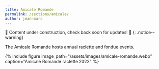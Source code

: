 ```yaml
---
title: Amicale Romande
permalink: /sections/amicale/
author: jean-marc
---
```


:construction: Content under construction, check back soon for updates!
:construction:
{: .notice--warning}

The Amicale Romande hosts annual raclette and fondue events.

{% include figure image_path="/assets/images/amicale-romande.webp"
caption="Amicale Romande raclette 2022" %}
